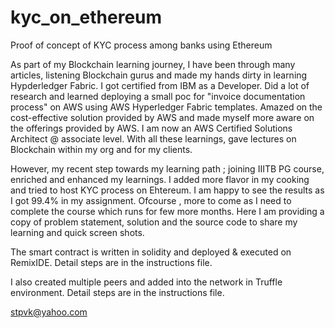 # kyc_on_ethereum
Proof of concept of KYC process among banks using Ethereum

As part of my Blockchain learning journey, I have been through many articles, listening Blockchain gurus and made my hands dirty in learning Hypderledger Fabric. I got certified from IBM as a Developer. Did a lot of research and learned deploying a small poc for "invoice documentation process" on AWS using AWS Hyperledger Fabric templates. Amazed on the cost-effective solution provided by AWS and made myself more aware on the offerings provided by AWS. I am now an AWS Certified Solutions Architect @ associate level. With all these learnings,  gave lectures on Blockchain within my org and for my clients.

However, my recent step towards my learning path ; joining IIITB PG course, enriched and enhanced my learnings. I added more flavor in my cooking and tried to host KYC process on Ehtereum. I am happy to see the results as I got 99.4% in my assignment. Ofcourse , more to come as I need to complete the course which runs for few more months. Here I am providing a copy of problem statement, solution and the source code to share my learning and quick screen shots.

The smart contract is written in solidity and deployed & executed on RemixIDE. Detail steps are in the instructions file.

I also created multiple peers and added into the network in Truffle environment. Detail steps are in the instructions file.

stpvk@yahoo.com
